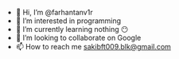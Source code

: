 - 👋 Hi, I’m @farhantanv1r
- 👀 I’m interested in programming
- 🌱 I’m currently learning nothing 😶
- 💞️ I’m looking to collaborate on Google
- 📫 How to reach me sakibft009.blk@gmail.com

<!---
farhantanv1r/farhantanv1r is a ✨ special ✨ repository because its `README.md` (this file) appears on your GitHub profile.
You can click the Preview link to take a look at your changes.
--->

